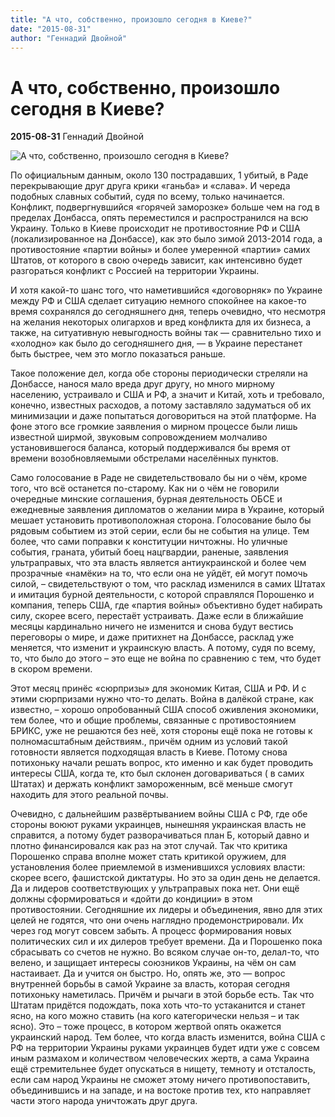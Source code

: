 ```yaml
---
title: "А что, собственно, произошло сегодня в Киеве?"
date: "2015-08-31"
author: "Геннадий Двойной"
---
```


# А что, собственно, произошло сегодня в Киеве?

**2015-08-31** Геннадий Двойной

![А что, собственно, произошло сегодня в Киеве?](http://spinoza.in/wp-content/uploads/2015/09/a5e48778344d23d63a127cb14f0dbb9e-1160x773.jpg)

По официальным данным, около 130 пострадавших, 1 убитый, в Раде перекрывающие друг друга крики «ганьба» и «слава». И череда подобных славных событий, судя по всему, только начинается. Конфликт, подвергнувшийся «горячей заморозке» больше чем на год в пределах Донбасса, опять переместился и распространился на всю Украину. Только в Киеве происходит не противостояние РФ и США (локализированное на Донбассе), как это было зимой 2013-2014 года, а противостояние «партии войны» и более умеренной «партии» самих Штатов, от которого в свою очередь зависит, как интенсивно будет разгораться конфликт с Россией на территории Украины.

И хотя какой-то шанс того, что наметившийся «договорняк» по Украине между РФ и США сделает ситуацию немного спокойнее на какое-то время сохранялся до сегодняшнего дня, теперь очевидно, что несмотря на желания некоторых олигархов и вред конфликта для их бизнеса, а также, на ситуативную невыгодность войны так — сравнительно тихо и «холодно» как было до сегодняшнего дня, — в Украине перестанет быть быстрее, чем это могло показаться раньше.

Такое положение дел, когда обе стороны периодически стреляли на Донбассе, нанося мало вреда друг другу, но много мирному населению, устраивало и США и РФ, а значит и Китай, хоть и требовало, конечно, известных расходов, а потому заставляло задуматься об их минимизации и даже попытаться договориться на этой платформе. На фоне этого все громкие заявления о мирном процессе были лишь известной ширмой, звуковым сопровождением молчаливо установившегося баланса, который поддерживался бы время от времени возобновляемыми обстрелами населённых пунктов.

Само голосование в Раде не свидетельствовало бы ни о чём, кроме того, что всё останется по-старому. Как ни о чём не говорили очередные минские соглашения, бурная деятельность ОБСЕ и ежедневные заявления дипломатов о желании мира в Украине, который мешает установить противоположная сторона. Голосование было бы рядовым событием из этой серии, если бы не события на улице. Тем более, что сами поправки к конституции ничтожны. Но уличные события, граната, убитый боец нацгвардии, раненые, заявления ультраправых, что эта власть является антиукраинской и более чем прозрачные «намёки» на то, что если она не уйдёт, ей могут помочь силой, – свидетельствуют о том, что расклад изменился в самих Штатах и имитация бурной деятельности, с которой справлялся Порошенко и компания, теперь США, где «партия войны» объективно будет набирать силу, скорее всего, перестаёт устраивать. Даже если в ближайшие месяцы кардинально ничего не изменится и снова будут вестись переговоры о мире, и даже притихнет на Донбассе, расклад уже меняется, что изменит и украинскую власть. А потому, судя по всему, то, что было до этого – это еще не война по сравнению с тем, что будет в скором времени.

Этот месяц принёс «сюрпризы» для экономик Китая, США и РФ. И с этими сюрпризами нужно что-то делать. Война в далёкой стране, как известно, – хорошо опробованный США способ оживления экономики, тем более, что и общие проблемы, связанные с противостоянием БРИКС, уже не решаются без неё, хотя стороны ещё пока не готовы к полномасштабным действиям., причём одним из условий такой готовности является подходящая власть в Киеве. Потому снова потихоньку начали решать вопрос, кто именно и как будет проводить интересы США, когда те, кто был склонен договариваться ( в самих Штатах) и держать конфликт замороженным, всё меньше смогут находить для этого реальной почвы.

Очевидно, с дальнейшим развёртыванием войны США с РФ, где обе стороны воюют руками украинцев, нынешняя украинская власть не справится, а потому будет разворачиваться план Б, который давно и плотно финансировался как раз на этот случай. Так что критика Порошенко справа вполне может стать критикой оружием, для установления более приемлемой в изменившихся условиях власти: скорее всего, фашистской диктатуры. Но это за один день не делается. Да и лидеров соответствующих у ультраправых пока нет. Они ещё должны сформироваться и «дойти до кондиции» в этом противостоянии. Сегодняшние их лидеры и объединения, явно для этих целей не годятся, что они очень наглядно продемонстрировали. Их через год могут совсем забыть. А процесс формирования новых политических сил и их дилеров требует времени. Да и Порошенко пока сбрасывать со счетов не нужно. Во всяком случае он-то, делал-то, что велено, и защищает интересы союзников Украины, на чём он сам настаивает. Да и учится он быстро. Но, опять же, это — вопрос внутренней борьбы в самой Украине за власть, которая сегодня потихоньку наметилась. Причём и рычаги в этой борьбе есть. Так что Штатам придётся подождать, пока хоть что-то устаканится и станет ясно, на кого можно ставить (на кого категорически нельзя – и так ясно). Это – тоже процесс, в котором жертвой опять окажется украинский народ. Тем более, что когда власть изменится, война США с РФ на территории Украины руками украинцев будет идти уже с совсем иным размахом и количеством человеческих жертв, а сама Украина ещё стремительнее будет опускаться в нищету, темноту и отсталость, если сам народ Украины не сможет этому ничего противопоставить, объединившись и на западе, и на востоке против тех, кто направляет части этого народа уничтожать друг друга.